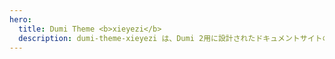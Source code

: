 ```yaml
---
hero:
  title: Dumi Theme <b>xieyezi</b>
  description: dumi-theme-xieyezi は、Dumi 2用に設計されたドキュメントサイトのテーマパッケージです.
---
```


<code src="./index.ja-JP.tsx" inline></code>
